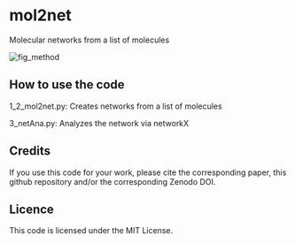 # mol2net
Molecular networks from a list of molecules

![fig_method](https://user-images.githubusercontent.com/112173397/186894549-131b817f-b398-404f-83e6-f362415c16d7.png)

## How to use the code
1_2_mol2net.py: Creates networks from a list of molecules

3_netAna.py: Analyzes the network via networkX

## Credits
If you use this code for your work, please cite the corresponding paper, this github repository and/or the corresponding Zenodo DOI.

## Licence
This code is licensed under the MIT License.
